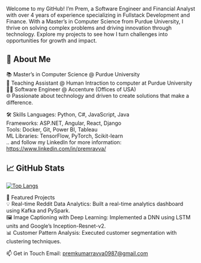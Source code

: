 Welcome to my GitHub! I’m Prem, a Software Engineer and Financial Analyst with over 4 years of experience specializing in Fullstack Development and Finance. With a Master’s in Computer Science from Purdue University, I thrive on solving complex problems and driving innovation through technology. Explore my projects to see how I turn challenges into opportunities for growth and impact.

## 🚀 About Me<br>
📚 Master’s in Computer Science @ Purdue University<br>
💼 Teaching Assistant @ Human Intraction to computer at Purdue University<br>
👨‍💻 Software Engineer @ Accenture (Offices of USA)<br>
🌐 Passionate about technology and driven to create solutions that make a difference.<br>

🛠 Skills
Languages: Python, C#, JavaScript, Java<br>
Frameworks:  ASP.NET, Angular, React, Django<br>
Tools: Docker, Git, Power BI, Tableau<br>
ML Libraries: TensorFlow, PyTorch, Scikit-learn <br>
.. and follow my LinkedIn for more information: https://www.linkedin.com/in/premravva/

## 📈 GitHub Stats

[![Top Langs](https://github-readme-stats.vercel.app/api/top-langs/?username=amanbajpayee0777&layout=compact&theme=radical)](https://github.com/anuraghazra/github-readme-stats)


🌟 Featured Projects<br>
💡 Real-time Reddit Data Analytics: Built a real-time analytics dashboard using Kafka and PySpark.<br>
🖼️ Image Captioning with Deep Learning: Implemented a DNN using LSTM units and Google’s Inception-Resnet-v2.<br>
📊 Customer Pattern Analysis: Executed customer segmentation with clustering techniques.<br>

📫 Get in Touch
Email: premkumarravva0987@gmail.com
